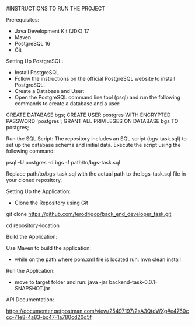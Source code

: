 #INSTRUCTIONS TO RUN THE PROJECT

Prerequisites:
- Java Development Kit (JDK) 17
- Maven
- PostgreSQL 16
- Git

Setting Up PostgreSQL:
- Install PostgreSQL
- Follow the instructions on the official PostgreSQL website to install PostgreSQL.
- Create a Database and User:
- Open the PostgreSQL command line tool (psql) and run the following commands to create a database and a user:


CREATE DATABASE bgs;
CREATE USER postgres WITH ENCRYPTED PASSWORD 'postgres';
GRANT ALL PRIVILEGES ON DATABASE bgs TO postgres;


Run the SQL Script:
The repository includes an SQL script (bgs-task.sql) to set up the database schema and initial data. Execute the script using the following command:

psql -U postgres -d bgs -f path/to/bgs-task.sql

Replace path/to/bgs-task.sql with the actual path to the bgs-task.sql file in your cloned repository.


Setting Up the Application:
- Clone the Repository using Git

git clone https://github.com/ferodrigop/back_end_developer_task.git

cd repository-location

Build the Application:

Use Maven to build the application:
- while on the path where pom.xml file is located run:
mvn clean install

Run the Application:
- move to target folder and run:
java -jar backend-task-0.0.1-SNAPSHOT.jar


API Documentation:

https://documenter.getpostman.com/view/25497197/2sA3QtdWXg#e4760ccc-71e8-4a83-bc47-1a780cd20d5f
